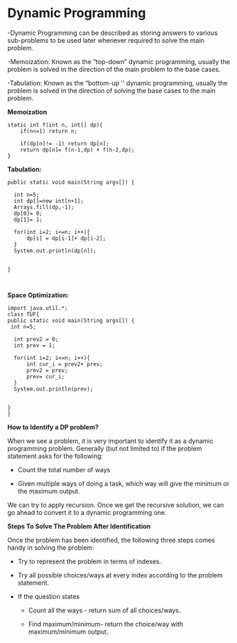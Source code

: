 # Dynamic Programming

-Dynamic Programming can be described as storing answers to various sub-problems to be used later whenever required to solve the main problem.

-Memoization: Known as the “top-down” dynamic programming, usually the problem is solved in the direction of the main problem to the base cases.

-Tabulation: Known as the “bottom-up '' dynamic programming, usually the problem is solved in the direction of solving the base cases to the main problem.

**Memoization**

```
static int f(int n, int[] dp){
    if(n<=1) return n;
    
    if(dp[n]!= -1) return dp[n];
    return dp[n]= f(n-1,dp) + f(n-2,dp);
}
```

**Tabulation:**

```
public static void main(String args[]) {

  int n=5;
  int dp[]=new int[n+1];
  Arrays.fill(dp,-1);
  dp[0]= 0;
  dp[1]= 1;
  
  for(int i=2; i<=n; i++){
      dp[i] = dp[i-1]+ dp[i-2];
  }
  System.out.println(dp[n]);
  
  
}



```
**Space Optimization:**
```
import java.util.*;
class TUF{
public static void main(String args[]) {
 int n=5;
  
  int prev2 = 0;
  int prev = 1;
  
  for(int i=2; i<=n; i++){
      int cur_i = prev2+ prev;
      prev2 = prev;
      prev= cur_i;
  }
  System.out.println(prev);
  
  
}
}

```
**How to Identify a DP problem?**

When we see a problem, it is very important to identify it as a dynamic programming problem. Generally (but not limited to) if the problem statement asks for the following:

*   Count the total number of ways
    
*   Given multiple ways of doing a task, which way will give the minimum or the maximum output.
    

We can try to apply recursion. Once we get the recursive solution, we can go ahead to convert it to a dynamic programming one.

**Steps To Solve The Problem After Identification**

Once the problem has been identified, the following three steps comes handy in solving the problem:

*   Try to represent the problem in terms of indexes.
    
*   Try all possible choices/ways at every index according to the problem statement.
    
*   If the question states
    
    *   Count all the ways - return sum of all choices/ways.
        
    *   Find maximum/minimum- return the choice/way with maximum/minimum output.
